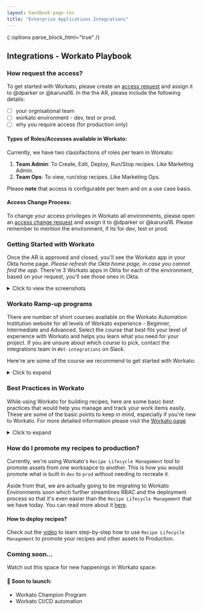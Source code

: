 ```yaml
---
layout: handbook-page-toc
title: "Enterprise Applications Integrations"
---
```


{::options parse_block_html="true" /}

<link rel="stylesheet" type="text/css" href="/stylesheets/biztech.css" />

## Integrations - Workato Playbook

### How request the access?
To get started with Workato, please create an [access request](https://about.gitlab.com/handbook/business-technology/team-member-enablement/onboarding-access-requests/access-requests/#individual-or-bulk-access-request) and assign it to @dparker or @karuna16. In the the AR, please include the following details:

- [ ] your orgnisational team
- [ ] workato environment - dev, test or prod.
- [ ] why you require access (for production only)

#### Types of Roles/Accesses available in Workato:
Currently, we have two classifactions of roles per team in Workato:
1. **Team Admin**: To Create, Edit, Deploy, Run/Stop recipes. Like Marketing Admin.
2. **Team Ops**: To view, run/stop recipes. Like Marketing Ops.

Please **note** that access is configurable per team and on a use case basis.

#### Access Change Process:
To change your access privileges in Workato all environments, please open an [access change request](https://gitlab.com/gitlab-com/team-member-epics/access-requests/-/issues/new?issuable_template=Individual_Bulk_Access_Request) and assign it to @dparker or @karuna16. 
Please remember to mention the environment, if its for dev, test or prod.

### Getting Started with Workato
Once the AR is approved and closed, you'll see the Workato app in your Okta home page. _Please refresh the Okta home page, in case you cannot find the app_. There're 3 Workato apps in Okta for each of the environment, based on your request, you'll see those ones in Okta.

<details>
<summary>Click to view the screenshots</summary>

Upon clicking the app, you'll be linked to the Workato home page. 

If it's your first time logging into Workato, you may be prompted to set a password. Set a strong password and save it in your 1Password private vault. In the future you will not be prompted for this password so long as you use Okta to login to Workato. Once you're logged in, search for your team's project and click on it to see your team's recipes and to create new recipes.

![workato landing page](./workato%20landing%20page.png/)

![left panel](./left%20panel%20details.png/)

</details>




### Workato Ramp-up programs
There are number of short courses available on the Workato Automation Institution website for all levels of Workato experience - Beginner, Intermediate and Advanced. Select the course that best fits your level of experience with Workato and helps you learn what you need for your project. If you are unsure about which course to pick, contact the integrations team in `#bt-integrations` on Slack.

Here're are some of the course we recommend to get started with Workato:

<details>
<summary>Click to expand</summary>

_Beginner level_: [Automation Pro I On Demand training](https://academy.workato.com/automation-pro-i-on-demand)

Course helps you to understand:
-  Basics of building blocks in Workato and their settings:
	- Recipes
	- Data mapping
	- Data transformations
- Hands on exercises with scenarios to help understand the integration picture.

_Intermediate level_: [Automation Pro II On Demand training](https://academy.workato.com/automation-pro-ii-revised)

Course helps you to understand:
- Advanced concepts to complete a working recipe. Like:
	- Error Handling
	- Conditional Actions (if/else)
	- What are properties and lookup tables?
	- Repeat Actions and Variables.
- Hands on exercises with scenarios to help understand the integration picture.
On course completion, you can opt for certification exam too.

_Intermediate level_: [Recipe lifecycle management](https://academy.workato.com/recipe-lifecycle-management)

Course helps you to understand:
- Roles and access management in Workato
- Deployment of recipes across environments
- What are manifests and how you export and import them to deploy your code?
- CI/CD Automation
- Hands on exercises.

</details>



### Best Practices in Workato

While using Workato for building recipes, here are some basic best practices that would help you manage and track your work items easily. These are some of the basic points to keep in mind, especially if you're new to Workato. For more detailed information please visit the [Workato page](https://support.workato.com/en/support/solutions/folders/1000210065)

<details>
<summary>Click to expand</summary>


1. #### Which workspace/environment to use?:
Always create your folders, connections and recipes in dev workspace first. Once tested move your code to higher workspaces - test and prod using Workato's Recipe lifecycle management tool.

2. #### Folder creation:
It's best to create a playground folder in the project followed by a folder of your name if you're just playing around or learning to work in Workato. If you are creating recipes for actual project work, best to create a folder with project name. Say, if you integrating leads between Salesforce and Marketo, the folder name could be Lead integration.

3. #### Naming and managing your recipes:
   1. Its best to use app names in recipes like [SFDC+QBO] New account in Salesforce. It helps to quick spot and sort them.
   2. Another handy way to manage recipes is to use the `New recipe` prefix while building the recipe, and when you have a successful recipe, change that to the intended name and delete the trial ones. You can easily track and delete the trial ones because of the 'New recipe' pre-fix.
   3. Clones: If you clone a recipe from some other user, your recipe gets the same name as the original. Keep in mind that when the original changes you don't get notified or updated.

4. #### Adding desciptions and comments:
Use in-step comments to add one-liner description to your steps to the recipe readable and understandable. Please refer the video on how to set the comments. 

5. #### Setting up and managing App Connections:
   1. Naming the connection: Use meaningful names for connectors. Like instead of using Google Connection 1, Google Connection 2 use <your name> Google Proc Account and <your name> Google Test Account.
   2. Where to create the connectors? If you create the connection in `Projects > Home assets` anyone in the workspace can use them in their recipes. If you want your connection to be accessible only to you and your team, create them in your `Projects > Folder`. There is also a `Shared Connections` project that you can use to house shared connections.
   3. Avoid creating multiple connections with the same credentials. This too can be confusing, and when you are creating a recipe and linking it to a connection you are not sure if it is the right one you are connected to.

</details>


### How do I promote my recipes to production?
Currently, we're using Workato's `Recipe Lifecycle Management` tool to promote assets from one worksapce to another. This is how you would promote what is built in `dev` to `prod` without needing to recreate it.

Aside from that, we are actually going to be migrating to Workato Environments soon which further streamlines RBAC and the deployment process so that it's even easier than the `Recipe Lifecycle Management` that we have today. You can read more about it [here](https://www.workato.com/product-hub/democratize-change-management-with-environments/).

#### How to deploy recipes?
Check out the [video](https://youtu.be/WfehKT5nnGo?t=365) to learn step-by-step how to use `Recipe Lifecycle Management` to promote your recipes and other assets to Production.

### Coming soon...
Watch out this space for new happenings in Workato space:

#### :rocket: Soon to launch:
- Workato Champion Program
- Workato CI/CD automation






